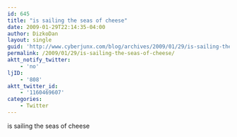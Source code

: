 ```yaml
---
id: 645
title: "is sailing the seas of cheese"
date: 2009-01-29T22:14:35-04:00
author: DizkoDan
layout: single
guid: 'http://www.cyberjunx.com/blog/archives/2009/01/29/is-sailing-the-seas-of-cheese/'
permalink: /2009/01/29/is-sailing-the-seas-of-cheese/
aktt_notify_twitter:
    - 'no'
ljID:
    - '808'
aktt_twitter_id:
    - '1160469607'
categories:
    - Twitter
---
```


is sailing the seas of cheese